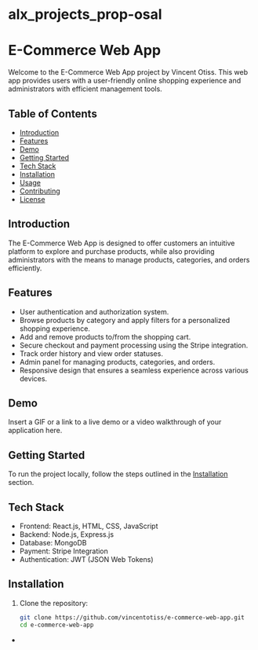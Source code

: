 # alx_projects_prop-osal
# E-Commerce Web App

Welcome to the E-Commerce Web App project by Vincent Otiss. This web app provides users with a user-friendly online shopping experience and administrators with efficient management tools.

## Table of Contents

- [Introduction](#introduction)
- [Features](#features)
- [Demo](#demo)
- [Getting Started](#getting-started)
- [Tech Stack](#tech-stack)
- [Installation](#installation)
- [Usage](#usage)
- [Contributing](#contributing)
- [License](#license)

## Introduction

The E-Commerce Web App is designed to offer customers an intuitive platform to explore and purchase products, while also providing administrators with the means to manage products, categories, and orders efficiently.

## Features

- User authentication and authorization system.
- Browse products by category and apply filters for a personalized shopping experience.
- Add and remove products to/from the shopping cart.
- Secure checkout and payment processing using the Stripe integration.
- Track order history and view order statuses.
- Admin panel for managing products, categories, and orders.
- Responsive design that ensures a seamless experience across various devices.

## Demo

Insert a GIF or a link to a live demo or a video walkthrough of your application here.

## Getting Started

To run the project locally, follow the steps outlined in the [Installation](#installation) section.

## Tech Stack

- Frontend: React.js, HTML, CSS, JavaScript
- Backend: Node.js, Express.js
- Database: MongoDB
- Payment: Stripe Integration
- Authentication: JWT (JSON Web Tokens)

## Installation

1. Clone the repository:
   ```bash
   git clone https://github.com/vincentotiss/e-commerce-web-app.git
   cd e-commerce-web-app
-
